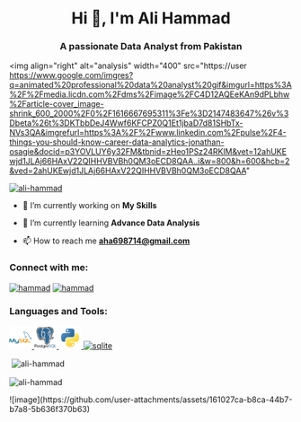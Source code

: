 <h1 align="center">Hi 👋, I'm Ali Hammad</h1>
<h3 align="center">A passionate Data Analyst from Pakistan</h3>

<img align="right" alt="analysis" width="400" src="https://user
https://www.google.com/imgres?q=animated%20professional%20data%20analyst%20gif&imgurl=https%3A%2F%2Fmedia.licdn.com%2Fdms%2Fimage%2FC4D12AQEeKAn9dPLbhw%2Farticle-cover_image-shrink_600_2000%2F0%2F1616667695311%3Fe%3D2147483647%26v%3Dbeta%26t%3DKTbbDeJ4Wwf6KFCPZ0Q1Et1jbaD7d81SHbTx-NVs3QA&imgrefurl=https%3A%2F%2Fwww.linkedin.com%2Fpulse%2F4-things-you-should-know-career-data-analytics-jonathan-osagie&docid=p3YOVLUY6y32FM&tbnid=zHeo1PSz24RKlM&vet=12ahUKEwjd1JLAj66HAxV22QIHHVBVBh0QM3oECD8QAA..i&w=800&h=600&hcb=2&ved=2ahUKEwjd1JLAj66HAxV22QIHHVBVBh0QM3oECD8QAA"
<p align="left"> <a href="https://github.com/ryo-ma/github-profile-trophy"><img src="https://github-profile-trophy.vercel.app/?username=ali-hammad" alt="ali-hammad" /></a> </p>

- 🔭 I’m currently working on **My Skills**

- 🌱 I’m currently learning **Advance Data Analysis**

- 📫 How to reach me **aha698714@gmail.com**

<h3 align="left">Connect with me:</h3>
<p align="left">
<a href="https://twitter.com/hammad" target="blank"><img align="center" src="https://raw.githubusercontent.com/rahuldkjain/github-profile-readme-generator/master/src/images/icons/Social/twitter.svg" alt="hammad" height="30" width="40" /></a>
<a href="https://linkedin.com/in/hammad" target="blank"><img align="center" src="https://raw.githubusercontent.com/rahuldkjain/github-profile-readme-generator/master/src/images/icons/Social/linked-in-alt.svg" alt="hammad" height="30" width="40" /></a>
</p>

<h3 align="left">Languages and Tools:</h3>
<p align="left"> <a href="https://www.mysql.com/" target="_blank" rel="noreferrer"> <img src="https://raw.githubusercontent.com/devicons/devicon/master/icons/mysql/mysql-original-wordmark.svg" alt="mysql" width="40" height="40"/> </a> <a href="https://www.postgresql.org" target="_blank" rel="noreferrer"> <img src="https://raw.githubusercontent.com/devicons/devicon/master/icons/postgresql/postgresql-original-wordmark.svg" alt="postgresql" width="40" height="40"/> </a> <a href="https://www.python.org" target="_blank" rel="noreferrer"> <img src="https://raw.githubusercontent.com/devicons/devicon/master/icons/python/python-original.svg" alt="python" width="40" height="40"/> </a> <a href="https://www.sqlite.org/" target="_blank" rel="noreferrer"> <img src="https://www.vectorlogo.zone/logos/sqlite/sqlite-icon.svg" alt="sqlite" width="40" height="40"/> </a> </p>

<p>&nbsp;<img align="center" src="https://github-readme-stats.vercel.app/api?username=ali-hammad&show_icons=true&locale=en" alt="ali-hammad" /></p>

<p><img align="center" src="https://github-readme-streak-stats.herokuapp.com/?user=ali-hammad&" alt="ali-hammad" /></p>
![image](https://github.com/user-attachments/assets/161027ca-b8ca-44b7-b7a8-5b636f370b63)
